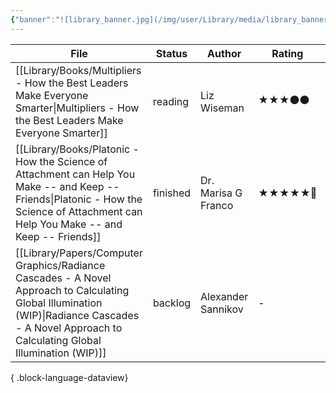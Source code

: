 ```yaml
---
{"banner":"![library_banner.jpg](/img/user/Library/media/library_banner.jpg)","banner_y":0.744,"dg-publish":true,"dg-note-icon":"signpost","permalink":"/library/library/","dgPassFrontmatter":true,"noteIcon":"signpost","created":"","updated":""}
---
```



| File                                                                                                                                                                                                 | Status   | Author              | Rating  | Cover                                                                      |
| ---------------------------------------------------------------------------------------------------------------------------------------------------------------------------------------------------- | -------- | ------------------- | ------- | -------------------------------------------------------------------------- |
| [[Library/Books/Multipliers - How the Best Leaders Make Everyone Smarter\|Multipliers - How the Best Leaders Make Everyone Smarter]]                                                              | reading  | Liz Wiseman         | ★★★⚫⚫   | ![coverimg\|100](https://images.isbndb.com/covers/43/98/9780061964398.jpg) |
| [[Library/Books/Platonic - How the Science of Attachment can Help You Make -- and Keep -- Friends\|Platonic - How the Science of Attachment can Help You Make -- and Keep -- Friends]]            | finished | Dr. Marisa G Franco | ★★★★★💯 | ![coverimg\|100](https://images.isbndb.com/covers/18/97/9780593331897.jpg) |
| [[Library/Papers/Computer Graphics/Radiance Cascades - A Novel Approach to Calculating Global Illumination (WIP)\|Radiance Cascades - A Novel Approach to Calculating Global Illumination (WIP)]] | backlog  | Alexander Sannikov  | \-      | ![coverimg\|100](\-)                                                       |

{ .block-language-dataview}



